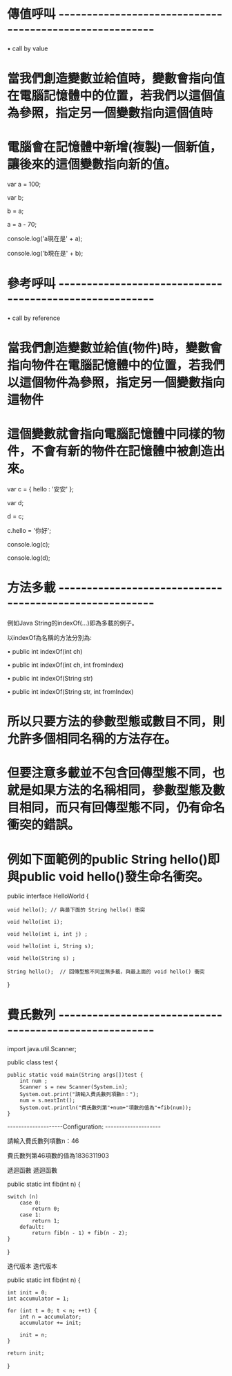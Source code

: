 # 傳值呼叫 -------------------------------------------------------

• call by value

# 當我們創造變數並給值時，變數會指向值在電腦記憶體中的位置，若我們以這個值為參照，指定另一個變數指向這個值時

# 電腦會在記憶體中新增(複製)一個新值，讓後來的這個變數指向新的值。

var a = 100;

var b;

b = a;

a = a - 70;

console.log('a現在是' + a);

console.log('b現在是' + b);





# 參考呼叫 -------------------------------------------------------


• call by reference

# 當我們創造變數並給值(物件)時，變數會指向物件在電腦記憶體中的位置，若我們以這個物件為參照，指定另一個變數指向這物件

# 這個變數就會指向電腦記憶體中同樣的物件，不會有新的物件在記憶體中被創造出來。

var c = { hello : '安安' };

var d;

d = c;

c.hello = '你好';

console.log(c);

console.log(d);

# 方法多載 -------------------------------------------------------
例如Java String的indexOf(...)即為多載的例子。

以indexOf為名稱的方法分別為:

• public int indexOf(int ch)

• public int indexOf(int ch, int fromIndex)

• public int indexOf(String str)

• public int indexOf(String str, int fromIndex)

# 所以只要方法的參數型態或數目不同，則允許多個相同名稱的方法存在。

# 但要注意多載並不包含回傳型態不同，也就是如果方法的名稱相同，參數型態及數目相同，而只有回傳型態不同，仍有命名衝突的錯誤。

# 例如下面範例的public String hello()即與public void hello()發生命名衝突。

public interface HelloWorld {

    void hello(); // 與最下面的 String hello() 衝突

    void hello(int i);

    void hello(int i, int j) ;

    void hello(int i, String s);

    void hello(String s) ;

    String hello();  // 回傳型態不同並無多載，與最上面的 void hello() 衝突

}

# 費氏數列 -------------------------------------------------------

import java.util.Scanner;

public class test {

    public static void main(String args[])test {
     	int num ;
     	Scanner s = new Scanner(System.in);
     	System.out.print("請輸入費氏數列項數n：");
     	num = s.nextInt();
     	System.out.println("費氏數列第"+num+"項數的值為"+fib(num));
    }
    
    
--------------------Configuration: --------------------

請輸入費氏數列項數n：46

費氏數列第46項數的值為1836311903



遞迴函數 遞迴函數

public static int fib(int n) {

    switch (n) 
        case 0:
            return 0;
        case 1:
            return 1;
        default:
            return fib(n - 1) + fib(n - 2);
    }
}


迭代版本 迭代版本

public static int fib(int n) {

    int init = 0;
    int accumulator = 1;
 
    for (int t = 0; t < n; ++t) {
        int n = accumulator;
        accumulator += init;
 
        init = n;
    }
 
    return init;
}


